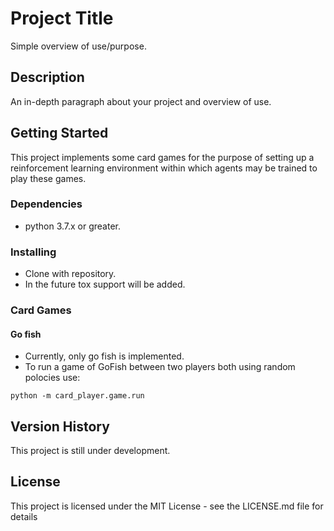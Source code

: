 # Project Title

Simple overview of use/purpose.

## Description

An in-depth paragraph about your project and overview of use.

## Getting Started

This project implements some card games for the purpose of setting up a reinforcement learning 
environment within which agents may be trained to play these games.

### Dependencies

* python 3.7.x or greater.

### Installing

* Clone with repository.  
* In the future tox support will be added.

### Card Games 

#### Go fish
* Currently, only go fish is implemented. 
* To run a game of GoFish between two players both using random polocies use:
```
python -m card_player.game.run
```

## Version History

This project is still under development.

## License

This project is licensed under the MIT License - see the LICENSE.md file for details
